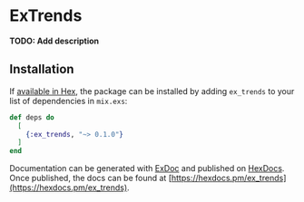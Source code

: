 # ExTrends

**TODO: Add description**

## Installation

If [available in Hex](https://hex.pm/docs/publish), the package can be installed
by adding `ex_trends` to your list of dependencies in `mix.exs`:

```elixir
def deps do
  [
    {:ex_trends, "~> 0.1.0"}
  ]
end
```

Documentation can be generated with [ExDoc](https://github.com/elixir-lang/ex_doc)
and published on [HexDocs](https://hexdocs.pm). Once published, the docs can
be found at [https://hexdocs.pm/ex_trends](https://hexdocs.pm/ex_trends).

